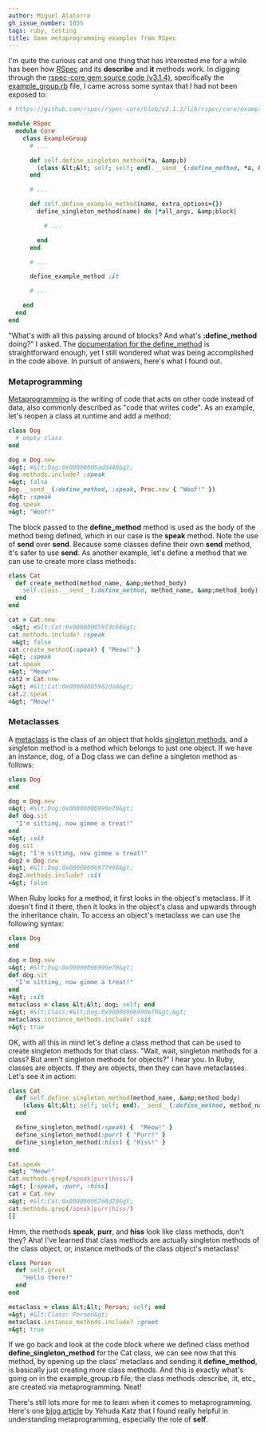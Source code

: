```yaml
---
author: Miguel Alatorre
gh_issue_number: 1035
tags: ruby, testing
title: Some metaprogramming examples from RSpec
---
```


I'm quite the curious cat and one thing that has interested me for a while has been how [RSpec](http://rspec.info/) and its **describe** and **it** methods work. In digging through  the [rspec-core gem source code (v3.1.4)](https://github.com/rspec/rspec-core/tree/v3.1.4), specifically the [example_group.rb](https://github.com/rspec/rspec-core/blob/v3.1.3/lib/rspec/core/example_group.rb) file, I came across some syntax that I had not been exposed to:

```ruby
# https://github.com/rspec/rspec-core/blob/v3.1.3/lib/rspec/core/example_group.rb

module RSpec
  module Core
    class ExampleGroup
      # ...

      def self.define_singleton_method(*a, &amp;b)
        (class &lt;&lt; self; self; end).__send__(:define_method, *a, &amp;b)
      end

      # ...

      def self.define_example_method(name, extra_options={})
        define_singleton_method(name) do |*all_args, &amp;block|

          # ...

        end
      end

      # ...

      define_example_method :it

      # ...

    end
  end
end
```

"What's with all this passing around of blocks? And what's **:define_method** doing?" I asked. The [documentation for the define_method](http://apidock.com/ruby/Module/define_method) is straightforward enough, yet I still wondered what was being accomplished in the code above. In pursuit of answers, here's what I found out.

### Metaprogramming

[Metaprogramming](http://en.wikipedia.org/wiki/Metaprogramming) is the writing of code that acts on other code instead of data, also commonly described as "code that writes code". As an example, let's reopen a class at runtime and add a method:

```ruby
class Dog
  # empty class
end

dog = Dog.new
=&gt; #&lt;Dog:0x00000006add440&gt;
dog.methods.include? :speak
=&gt; false
Dog.__send__(:define_method, :speak, Proc.new { "Woof!" })
=&gt; :speak
dog.speak
=&gt; "Woof!"
```

The block passed to the **define_method** method is used as the body of the method being defined, which in our case is the **speak** method. Note the use of **__send__** over **send**. Because some classes define their own **send** method, it's safer to use **__send__**. As another example, let's define a method that we can use to create more class methods:

```ruby
class Cat
  def create_method(method_name, &amp;method_body)
    self.class.__send__(:define_method, method_name, &amp;method_body)
  end
end

cat = Cat.new
 =&gt; #&lt;Cat:0x00000005973c68&gt;
cat.methods.include? :speak
 =&gt; false
cat.create_method(:speak) { "Meow!" }
=&gt; :speak
cat.speak
=&gt; "Meow!"
cat2 = Cat.new
=&gt; #&lt;Cat:0x00000005962da0&gt;
cat.2.speak
=&gt; "Meow!"
```

### Metaclasses

A [metaclass](http://en.wikipedia.org/wiki/Metaclass) is the class of an object that holds [singleton methods](http://en.wikipedia.org/wiki/Singleton_pattern), and a singleton method is a method which belongs to just one object. If we have an instance, dog, of a Dog class we can define a singleton method as follows:

```ruby
class Dog
end

dog = Dog.new
=&gt; #&lt;Dog:0x00000006990e70&gt;
def dog.sit
  "I'm sitting, now gimme a treat!"
end
=&gt; :sit
dog.sit
=&gt; "I'm sitting, now gimme a treat!"
dog2 = Dog.new
=&gt; #&lt;Dog:0x00000006977998&gt;
dog2.methods.include? :sit
=&gt; false
```

When Ruby looks for a method, it first looks in the object's metaclass. If it doesn't find it there, then it looks in the object's class and upwards through the inheritance chain. To access an object's metaclass we can use the following syntax:

```ruby
class Dog
end

dog = Dog.new
=&gt; #&lt;Dog:0x00000006990e70&gt;
def dog.sit
  "I'm sitting, now gimme a treat!"
end
=&gt; :sit
metaclass = class &lt;&lt; dog; self; end
=&gt; #&lt;Class:#&lt;Dog:0x00000006990e70&gt;&gt;
metaclass.instance_methods.include? :sit
=&gt; true
```

OK, with all this in mind let's define a class method that can be used to create singleton methods for that class. "Wait, wait, singleton methods for a class? But aren't singleton methods for objects?" I hear you.
In Ruby, classes are objects. If they are objects, then they can have metaclasses. Let's see it in action:

```ruby
class Cat
  def self.define_singleton_method(method_name, &amp;method_body)
    (class &lt;&lt; self; self; end).__send__(:define_method, method_name, &amp;method_body)
  end

  define_singleton_method(:speak) {  "Meow!" }
  define_singleton_method(:purr) { "Purr!" }
  define_singleton_method(:hiss) { "Hiss!" }
end

Cat.speak
=&gt; "Meow!"
Cat.methods.grep(/speak|purr|hiss/)
=&gt; [:speak, :purr, :hiss]
cat = Cat.new
=&gt; #&lt;Cat:0x000000067e8d20&gt;
cat.methods.grep(/speak|purr|hiss/)
[]
```

Hmm, the methods **speak**, **purr**, and **hiss** look like class methods, don't they? Aha! I've learned that class methods are actually singleton methods of the class object, or, instance methods of the class object's metaclass!

```ruby
class Person
  def self.greet
    "Hello there!"
  end
end

metaclass = class &lt;&lt; Person; self; end
=&gt; #&lt;Class: Person&gt;
metaclass.instance_methods.include? :greet
=&gt; true
```

If we go back and look at the code block where we defined class method **define_singleton_method** for the Cat class,
we can see now that this method, by opening up the class' metaclass and sending it **define_method**, is basically just creating
more class methods. And this is exactly what's going on in the example_group.rb file; the class methods :describe, :it, etc., are created via metaprogramming. Neat!

There's still lots more for me to learn when it comes to metaprogramming. Here's one [blog article](http://yehudakatz.com/2009/11/15/metaprogramming-in-ruby-its-all-about-the-self/) by Yehuda Katz that I found really helpful in understanding metaprogramming, especially the role of **self**.
